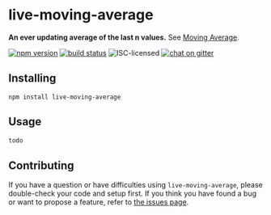 # live-moving-average

**An ever updating average of the last n values.** See [Moving Average](https://en.wikipedia.org/wiki/Moving_average).

[![npm version](https://img.shields.io/npm/v/live-moving-average.svg)](https://www.npmjs.com/package/live-moving-average)
[![build status](https://img.shields.io/travis/derhuerst/live-moving-average.svg)](https://travis-ci.org/derhuerst/live-moving-average)
![ISC-licensed](https://img.shields.io/github/license/derhuerst/live-moving-average.svg)
[![chat on gitter](https://badges.gitter.im/derhuerst.svg)](https://gitter.im/derhuerst)


## Installing

```shell
npm install live-moving-average
```


## Usage

```js
todo
```


## Contributing

If you have a question or have difficulties using `live-moving-average`, please double-check your code and setup first. If you think you have found a bug or want to propose a feature, refer to [the issues page](https://github.com/derhuerst/live-moving-average/issues).
